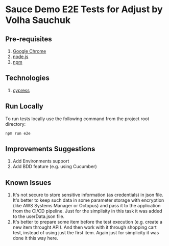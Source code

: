 # Sauce Demo E2E Tests for Adjust by Volha Sauchuk

## Pre-requisites
1. [Google Chrome](https://github.com/olgasavchuk/cypress-test)
2. [node.js](https://nodejs.org/en/download/)
3. [npm](https://docs.npmjs.com/getting-started)

## Technologies
1. [cypress](https://www.cypress.io/)

## Run Locally
To run tests locally use the following command from the project root directory:
```
npm run e2e
```

## Improvements Suggestions
1. Add Environments support
2. Add BDD feature (e.g. using Cucumber)

## Known Issues
1. It's not secure to store sensitive information (as credentials) in json file. It's better to keep such data in some parameter storage with encryption (like AWS Systems Manager or Octopus) and pass it to the application from the CI/CD pipeline. Just for the simplisity in this task it was added to the userData.json file.
2. It's better to prepare some item before the test execution (e.g. create a new item throught API). And then work with it through shopping cart test, instead of using just the first item. Again just for simplicity it was done it this way here.